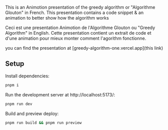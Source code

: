 
This is an Animotion presentation of the greedy algorithm or "Algorithme Glouton" in French.
This presentation contains a code snippet & an animation to better show how the algorithm works

Ceci est une presentation Animotion de l'Algorithme Glouton ou "Greedy Algorithm" in English.
Cette presentation contient un extrait de code et d'une animation pour mieux monter comment l'agorithm fonctionne.

you can find the presentation at [greedy-algorithm-one.vercel.app](this link)

## Setup

Install dependencies:

```sh
pnpm i
```

Run the development server at http://localhost:5173/:

```sh
pnpm run dev
```

Build and preview deploy:

```sh
pnpm run build && pnpm run preview
```
